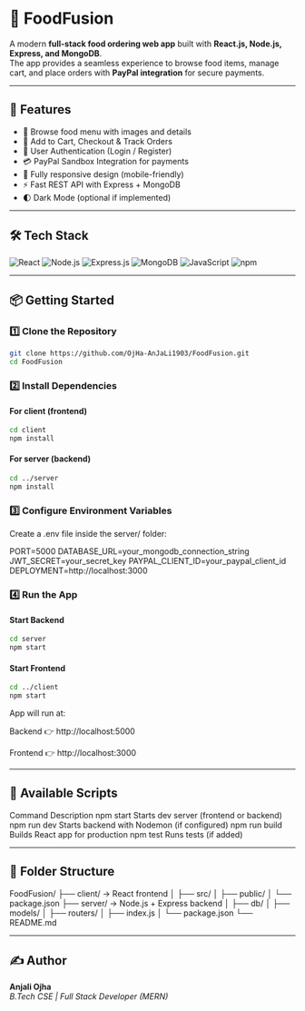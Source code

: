 # 🍴 FoodFusion

A modern **full-stack food ordering web app** built with **React.js, Node.js, Express, and MongoDB**.  
The app provides a seamless experience to browse food items, manage cart, and place orders with **PayPal integration** for secure payments.

---

## 🚀 Features

- 📂 Browse food menu with images and details  
- 🛒 Add to Cart, Checkout & Track Orders  
- 👤 User Authentication (Login / Register)  
- 💳 PayPal Sandbox Integration for payments  
- 📱 Fully responsive design (mobile-friendly)  
- ⚡ Fast REST API with Express + MongoDB  
- 🌓 Dark Mode (optional if implemented)  

---

## 🛠️ Tech Stack

![React](https://img.shields.io/badge/React-20232A?style=for-the-badge&logo=react)
![Node.js](https://img.shields.io/badge/Node.js-339933?style=for-the-badge&logo=node.js)
![Express.js](https://img.shields.io/badge/Express.js-000000?style=for-the-badge&logo=express)
![MongoDB](https://img.shields.io/badge/MongoDB-4EA94B?style=for-the-badge&logo=mongodb)
![JavaScript](https://img.shields.io/badge/JavaScript-F7DF1E?style=for-the-badge&logo=javascript)
![npm](https://img.shields.io/badge/npm-CB3837?style=for-the-badge&logo=npm)

---

## 📦 Getting Started

### 1️⃣ Clone the Repository

```bash
git clone https://github.com/OjHa-AnJaLi1903/FoodFusion.git
cd FoodFusion
```

### 2️⃣ Install Dependencies

#### For client (frontend)
```bash
cd client
npm install
```

#### For server (backend)
```bash
cd ../server
npm install
```

### 3️⃣ Configure Environment Variables

Create a .env file inside the server/ folder:

PORT=5000
DATABASE_URL=your_mongodb_connection_string
JWT_SECRET=your_secret_key
PAYPAL_CLIENT_ID=your_paypal_client_id
DEPLOYMENT=http://localhost:3000

### 4️⃣ Run the App

#### Start Backend
```bash
cd server
npm start
```

#### Start Frontend
```bash
cd ../client
npm start
```

App will run at:

Backend 👉 http://localhost:5000

Frontend 👉 http://localhost:3000

---

## 🧪 Available Scripts
Command	Description
npm start	Starts dev server (frontend or backend)
npm run dev	Starts backend with Nodemon (if configured)
npm run build	Builds React app for production
npm test	Runs tests (if added)

---

## 📁 Folder Structure
FoodFusion/
├── client/ → React frontend
│ ├── src/
│ ├── public/
│ └── package.json
├── server/ → Node.js + Express backend
│ ├── db/
│ ├── models/
│ ├── routers/
│ ├── index.js
│ └── package.json
└── README.md

---

## ✍️ Author

**Anjali Ojha**  
_B.Tech CSE | Full Stack Developer (MERN)_
